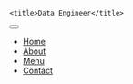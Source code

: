<!DOCTYPE html>
<html lang="en">

<head>
<meta charset="utf-8">
<meta name="viewport" content="width=device-width, initial-scale=1, shrink-to-fit=no">
<meta http-equiv="x-ua-compatible" content="ie=edge">

<!-- Bootstrap CSS -->
<link rel="stylesheet" href="https://stackpath.bootstrapcdn.com/bootstrap/4.1.3/css/bootstrap.min.css">
<link rel="stylesheet" href="css/font-awesome.min.css">
<link rel="stylesheet" href="https://cdnjs.cloudflare.com/ajax/libs/bootstrap-social/5.1.1/bootstrap-social.min.css">
<link rel="stylesheet" href="css/style.css">

    <title>Data Engineer</title>
</head>


<body class="container">
  <nav class="navbar navbar-dark navbar-expand-sm fixed-top">
    <div class="container">
      <button class="navbar-toggler" type="button" data-toggle="collapse" data-target="#Navbar">
          <span class="navbar-toggler-icon"></span>
      </button>
      <div class="collapse navbar-collapse" id="Navbar">
            <ul class="navbar-nav mr-auto">
                <li class="nav-item active"><a class="nav-link" href="#"> <span class="fa fa-home "></span> Home</a></li>
                <li class="nav-item"><a class="nav-link" href="#"> <span class="fa fa-info "></span> About</a></li>
                <li class="nav-item"><a class="nav-link" href="#"> <span class="fa fa-list "></span> Menu</a></li>
                <li class="nav-item"><a class="nav-link" href="#"><span class="fa fa-address-card "></span> Contact</a></li>
            </ul>
      </div>
    </div>
  </nav>

<script src="https://code.jquery.com/jquery-3.3.1.slim.min.js"></script>
<script src="https://cdnjs.cloudflare.com/ajax/libs/popper.js/1.14.3/umd/popper.min.js"></script>
<script src="https://stackpath.bootstrapcdn.com/bootstrap/4.1.3/js/bootstrap.min.js"></script>

</body>
